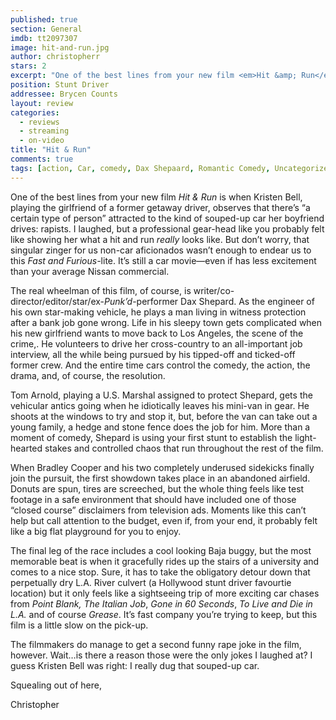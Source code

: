 ```yaml
---
published: true
section: General
imdb: tt2097307
image: hit-and-run.jpg
author: christopherr 
stars: 2
excerpt: "One of the best lines from your new film <em>Hit &amp; Run</em> is when Kristen Bell, playing the girlfriend of a former getaway driver, observes that there&rsquo;s &ldquo;a certain type of person&rdquo; attracted to the kind of souped-up car her boyfriend drives: rapists."
position: Stunt Driver
addressee: Brycen Counts
layout: review
categories:
  - reviews
  - streaming
  - on-video
title: "Hit & Run"
comments: true
tags: [action, Car, comedy, Dax Shepaard, Romantic Comedy, Uncategorized]
---
```

<p>One of the best lines from your new film <em>Hit &amp; Run</em> is when Kristen Bell, playing the girlfriend of a former getaway driver, observes that there&rsquo;s &ldquo;a certain type of person&rdquo; attracted to the kind of souped-up car her boyfriend drives: rapists. I laughed, but a professional gear-head like you probably felt like showing her what a hit and run <em>really</em> looks like. But don&rsquo;t worry, that singular zinger for us non-car aficionados wasn&rsquo;t enough to endear us to this <em>Fast and Furious-</em>lite. It&rsquo;s still a car movie&mdash;even if has less excitement than your average Nissan commercial.</p>
<p>The real wheelman of this film, of course, is writer/co-director/editor/star/ex-<em>Punk&rsquo;d</em>-performer Dax Shepard. As the engineer of his own star-making vehicle, he plays a man living in witness protection after a bank job gone wrong. Life in his sleepy town gets complicated when his new girlfriend wants to move back to Los Angeles, the scene of the crime,. He volunteers to drive her cross-country to an all-important job interview, all the while being pursued by his tipped-off and ticked-off former crew. And the entire time cars control the comedy, the action, the drama, and, of course, the resolution.</p>
<p>Tom Arnold, playing a U.S. Marshal assigned to protect Shepard, gets the vehicular antics going when he idiotically leaves his mini-van in gear. He shoots at the windows to try and stop it, but, before the van can take out a young family, a hedge and stone fence does the job for him. More than a moment of comedy, Shepard is using your first stunt to establish the light-hearted stakes and controlled chaos that run throughout the rest of the film.</p>
<p>When Bradley Cooper and his two completely underused sidekicks finally join the pursuit, the first showdown takes place in an abandoned airfield. Donuts are spun, tires are screeched, but the whole thing feels like test footage in a safe environment that should have included one of those &ldquo;closed course&rdquo; disclaimers from television ads. Moments like this can&rsquo;t help but call attention to the budget, even if, from your end, it probably felt like a big flat playground for you to enjoy.</p>
<p>The final leg of the race includes a cool looking Baja buggy, but the most memorable beat is when it gracefully rides up the stairs of a university and comes to a nice stop. Sure, it has to take the obligatory detour down that perpetually dry L.A. River culvert (a Hollywood stunt driver favourtie location) but it only feels like a sightseeing trip of more exciting car chases from <em>Point Blank,</em> <em>The Italian Job</em>, <em>Gone in 60 Seconds</em>, <em>To Live and Die in L.A. </em>and of course <em>Grease</em>. It&rsquo;s fast company you&rsquo;re trying to keep, but this film is a little slow on the pick-up.</p>
<p>The filmmakers do manage to get a second funny rape joke in the film, however. Wait&hellip;is there a reason those were the only jokes I laughed at? I guess Kristen Bell was right: I really dug that souped-up car.</p>
<p>Squealing out of here,</p>
<p>Christopher</p>
